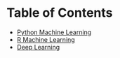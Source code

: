 # Table of Contents
* [Python Machine Learning](https://github.com/khanhnamle1994/applied-machine-learning/tree/master/Machine-Learning-Python)
* [R Machine Learning](https://github.com/khanhnamle1994/applied-machine-learning/tree/master/Machine-Learning-R)
* [Deep Learning](https://github.com/khanhnamle1994/applied-machine-learning/tree/master/Deep-Learning)
